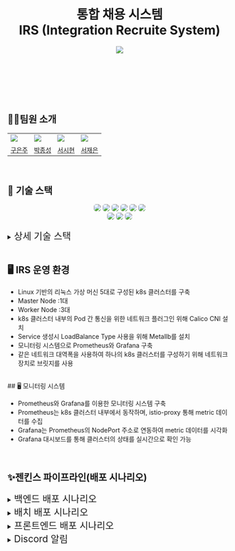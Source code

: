<h1 align="center">통합 채용 시스템 <br>
	IRS (Integration Recruite System) </h1>
<div align="center">
  <img src="https://github.com/user-attachments/assets/a2d10980-8f3c-4d47-b015-37429120b350" style="width: 50%">
</div>
<br>

<br><br><br><br>



## 🤼‍♂️팀원 소개
<div align=center>
<table>
  <tr>
    <td>
      <a href="https://github.com/eunjooNine">
        <img src="https://avatars.githubusercontent.com/u/167549513?v=4" width="100" style="max-width: 100%;">
      </a>
    </td>
    <td>
      <a href="https://github.com/mpqm">
        <img src="https://avatars.githubusercontent.com/u/79093184?v=4" width="100" style="max-width: 100%;">
      </a>
    </td>
    <td>
      <a href="https://github.com/SihyunSeo">
        <img src="https://avatars.githubusercontent.com/u/63051137?v=4" width="100" style="max-width: 100%;">
      </a>
    </td>
    <td>
      <a href="https://github.com/seo-jae-eun">
        <img src="https://avatars.githubusercontent.com/u/82444759?v=4" width="100" style="max-width: 100%;">
      </a>
    </td>
  </tr>
  <tr>
    <td align="center">
      <a href="https://github.com/syy0O">구은주</a>
    </td>
    <td align="center">
      <a href="https://github.com/xeunnie">박종성</a>
    </td>
    <td align="center">
      <a href="https://github.com/SihyunSeo">서시현</a>
    </td>
    <td align="center">
      <a href="https://github.com/subi930">서재은</a>
    </td>
  </tr>
</table>
</div>
<br>


## 📌 기술 스택

<div align="center">
<img src="https://img.shields.io/badge/linux-FCC624?style=for-the-badge&logo=linux&logoColor=black" style="border-radius: 5px;">
<!-- <img src="https://img.shields.io/badge/centos-262577?style=for-the-badge&logo=centos&logoColor=white" style="border-radius: 5px;"> -->
<img src="https://img.shields.io/badge/kubernetes-326CE5?style=for-the-badge&logo=kubernetes&logoColor=white" style="border-radius: 5px;">
<img src="https://img.shields.io/badge/docker-2496ED?style=for-the-badge&logo=docker&logoColor=white" style="border-radius: 5px;">
<img src="https://img.shields.io/badge/jenkins-D24939?style=for-the-badge&logo=jenkins&logoColor=white" style="border-radius: 5px;">
<img src="https://img.shields.io/badge/git-F05032?style=for-the-badge&logo=git&logoColor=white" style="border-radius: 5px;">
<img src="https://img.shields.io/badge/github-181717?style=for-the-badge&logo=github&logoColor=white" style="border-radius: 5px;"></br>
<img src="https://img.shields.io/badge/grafana-F46800?style=for-the-badge&logo=grafana&logoColor=white" style="border-radius: 5px;">
<img src="https://img.shields.io/badge/prometheus-E6522C?style=for-the-badge&logo=prometheus&logoColor=white" style="border-radius: 5px;">
<!-- <img src="https://img.shields.io/badge/discord-4A154B?style=for-the-badge&logo=discord&logoColor=white" style="border-radius: 5px;"> -->
<img src="https://img.shields.io/badge/webhook-2088FF?style=for-the-badge&logo=webhook&logoColor=white" style="border-radius: 5px;">
</div>
<br>
<details>
    <summary>
<span style="font-size:150%"> 상세 기술 스택 </span></summary>

- OS : Linux
- Container : Docker v26.0.0
- Orchestration : Kubernetes v1.29.9
- CNI : Calico v3.27.0
- CI/CD : Jenkins v2.473
- Monitoring : Prometheus, Grafana(dashboard_ID - )
- Notification : Discord plugin
</details>

<br>

## 🖥️ IRS 운영 환경
<p align="center">

- Linux 기반의 리눅스 가상 머신 5대로 구성된 k8s 클러스터를 구축
- Master Node :1대
- Worker Node :3대
- k8s 클러스터 내부의 Pod 간 통신을 위한 네트워크 플러그인 위해 Calico CNI 설치
- Service 생성시 LoadBalance Type 사용을 위해 Metallb를 설치
- 모니터링 시스템으로 Prometheus와 Grafana 구축
- 같은 네트워크 대역폭을 사용하여 하나의 k8s 클러스터를 구성하기 위해 네트워크 장치로 브릿지를 사용

<br>
## 🖥️ 모니터링 시스템

- Prometheus와 Grafana를 이용한 모니터링 시스템 구축
- Prometheus는 k8s 클러스터 내부에서 동작하며, istio-proxy 통해 metric 데이터를 수집
- Grafana는 Prometheus의 NodePort 주소로 연동하여 metric 데이터를 시각화
- Grafana 대시보드를 통해 클러스터의 상태를 실시간으로 확인 가능


<br>

## ✨젠킨스 파이프라인(배포 시나리오)
<details>
    <summary>
<span style="font-size:150%"> 백엔드 배포 시나리오 </span></summary>
<p align="center">
<img width="80%" src="img/backend-cicd-pipline.png"></p>

1. 🚀 git push
   - 각 브랜치에서 작업이 끝난 후 PR을 요청하여 dev-batch 브랜치에 push & merge를 진행한다.
2. 🔗 webhook
   - merge가 이뤄지면 40000 포트번호로 포트포워딩 되어 있는 젠킨스 서버로 Webhook이 이뤄진다.
3. 🛠️ Git Clone ~ Project Build
   - 깃허브에서 프로젝트를 clone한 뒤 backend 프로젝트로 이동한다.
   - ./gradlew bootJar를 통해 JAR파일을 생성한다.
4. 📦 Docker Build ~ Docker Push
   - Spring Boot 프로젝트에 포함되어 있는 도커 파일을 바탕으로 docker build를 하여 새로운 버전의 도커 이미지를 생성한다.
   - 생성된 도커 이미지를 docker push 명령어를 통해서 도커 허브에 이미지를 업로드한다.
5. 🚀 Docker Image Push
   - 도커 허브에 이미지를 업로드하게 되면 새로운 버전으로 업로드 된다. ex) sabujaks/backend-api:1.$BUILD_ID
6. ⚙️ Send Artifacts ~ Modify & Apply Deployment
   - 도커 허브에 이미지를 업로드하는 과정이 성공적으로 완료되면 k8s master 노드의 ssh 서버로 접속하여 BUILD_ID에 따른(홀수/짝수) Blue-Green YAML파일을 cicd/k8s/backend폴더에 옮긴다.
   - k8s master 노드로 옮겨진 backend YAML 파일을 kubectl apply 명령어를 통해서 적용시킨다.
7. ⚙️ K8S Deployment Docker Image Update
   - backend YAML 파일이 적용되면 이전에 도커 허브로 올렸던 최신 버전의 도커 이미지를 바탕으로 새로운 Deployment를 생성하고, 기존에 배포중이던 Deployment를 중지한다.
8. 💬 Send Discord Alert
   - 앞선 모든 과정에서 성공 및 실패할 시 Discord 알림을 보낸다.
</details>

<details>
    <summary>
<span style="font-size:150%"> 배치 배포 시나리오 </span></summary>
<p align="center">
<img width="80%" src="img/batch-cicd-pipline.png"></p>

1. 🚀 git push
   - 각 브랜치에서 작업이 끝난 후 PR을 요청하여 dev-batch 브랜치에 push & merge를 진행한다.
2. 🔗 webhook
   - merge가 이뤄지면 40000 포트번호로 포트포워딩 되어 있는 젠킨스 서버로 Webhook이 이뤄진다.
3. 🛠️ Git Clone ~ Project Build
   - 깃허브에서 프로젝트를 clone한 뒤 batch 프로젝트로 이동한다.
   - ./gradlew bootJar를 통해 JAR파일을 생성한다.
4. 📦 Docker Build ~ Docker Push
   - jenkins 폴더 하단에 있는 batch/Dockerfile을 바탕으로 docker build를 하여 새로운 버전의 도커 이미지를 생성한다.
   - 생성된 도커 이미지를 docker push 명령어를 통해서 도커 허브에 이미지를 업로드한다.
5. 🚀 Docker Image Push
   - 도커 허브에 이미지를 업로드하게 되면 새로운 버전으로 업로드 된다. ex) sabujaks/batch:1.$BUILD_ID
6. ⚙️ Send Artifacts ~ Modify & Apply Deployment
   - 도커 허브에 이미지를 업로드하는 과정이 성공적으로 완료되면 k8s master 노드의 ssh 서버로 접속하여 각 작업단위의 cronJob YAML파일을 cicd/k8s/batch 폴더에 옮긴다.
   - k8s master 노드로 옮겨진 각 작업단위의 cronJob YAML 파일을 kubectl apply 명령어를 통해서 적용시킨다.
7. ⚙️ K8S Deployment Docker Image Update
   - cronJob YAML 파일이 적용되면 이전에 도커 허브로 올렸던 최신 버전의 도커 이미지를 바탕으로 새로운 cronJob을 생성합니다.
8. 💬 Send Discord Alert
   - 앞선 모든 과정에서 성공 및 실패할 시 Discord 알림을 보낸다.
</details>

<details>
    <summary>
<span style="font-size:150%"> 프론트엔드 배포 시나리오 </span></summary>
<p align="center">
<img width="80%" src="img/frontend-cicd-pipline.png"></p>

1. 🚀 git push
   - 각 브랜치에서 작업이 끝난 후 PR을 요청하여 dev-batch 브랜치에 push & merge를 진행한다.
2. 🔗 webhook
   - merge가 이뤄지면 40000 포트번호로 포트포워딩 되어 있는 젠킨스 서버로 Webhook이 이뤄진다.
3. 🔧 Install Dependencies
   - frontend 폴더로 이동하여 package.json 파일을 바탕으로 npm install을 진행한다.
4. 🛠️ Project Build
   - npm install 과정이 정상적으로 완료된 뒤 npm run build를 통해 dist 폴더를 생성해준다.
5. 📦 Docker Build ~ Docker Push
   - jenkins 폴더 하단에 있는 frontend/Dockerfile을 바탕으로 docker build를 하여 새로운 버전의 도커 이미지를 생성한다.
   - 생성된 도커 이미지를 docker push 명령어를 통해서 도커 허브에 이미지를 업로드한다.
6. 🚀 Docker Image Push
   - 도커 허브에 이미지를 업로드하게 되면 새로운 버전으로 업로드 된다. ex) sabujaks/frontend-api:1.$BUILD_ID
7. ⚙️ Send Artifacts ~ Modify & Apply Deployment
   - 도커 허브에 이미지를 업로드하는 과정이 성공적으로 완료되면 k8s master 노드의 ssh 서버로 접속하여 BUILD_ID에 따른(홀수/짝수) Blue-Green YAML파일을 cicd/k8s/frontend폴더에 옮긴다. 
   - k8s master 노드로 옮겨진 프론트엔드 YAML 파일을 kubectl apply 명령어를 통해서 적용시킨다.
8. ⚙️ K8S Deployment Docker Image Update
   - frontend YAML 파일이 적용되면 이전에 도커 허브로 올렸던 최신 버전의 도커 이미지를 바탕으로 새로운 Deployment를 생성하고, 기존에 배포중이던 Deployment를 중지한다.
9. 💬 Send Discord Alert
   - 앞선 모든 과정에서 성공 및 실패할 시 discord 알림을 보낸다.
</details>

<details>
    <summary>
<span style="font-size:150%"> Discord 알림 </span></summary>
<p align="center">

- 성공과 실패 메시지에 포함되는 내용
  - 디스코드 알림 색깔 ex) Green, Red
  - 성공 및 실패 메시지 ex) SUCCESS, FAIL
  - 어떤 파이프라인 stage에서 발생한 이벤트인지 ex) stage - 'Git Clone'<br><br>

- ✅ 성공 메시지 <br>
  - 파이프라인이 성공적으로 완료되었을 때 발생하는 메시지<br>
  <img width="50%" src="img/discord_success.png"><br><br>

- ❌ 실패 메시지 <br>
  - 파이프라인이 실패했을 때 발생하는 메시지<br>
  <img width="50%" src="img/discord_fail.png">

</details>

